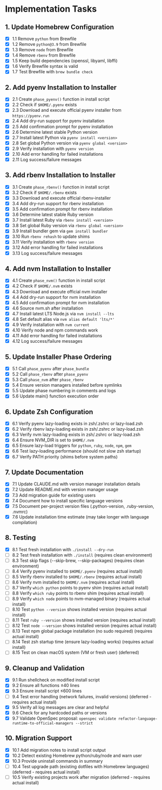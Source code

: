 # Implementation Tasks

## 1. Update Homebrew Configuration

- [x] 1.1 Remove `python` from Brewfile
- [x] 1.2 Remove `python@3.9` from Brewfile
- [x] 1.3 Remove `node` from Brewfile
- [x] 1.4 Remove `rbenv` from Brewfile
- [x] 1.5 Keep build dependencies (openssl, libyaml, libffi)
- [x] 1.6 Verify Brewfile syntax is valid
- [x] 1.7 Test Brewfile with `brew bundle check`

## 2. Add pyenv Installation to Installer

- [x] 2.1 Create `phase_pyenv()` function in install script
- [x] 2.2 Check if `$HOME/.pyenv` exists
- [x] 2.3 Download and execute official pyenv installer from `https://pyenv.run`
- [x] 2.4 Add dry-run support for pyenv installation
- [x] 2.5 Add confirmation prompt for pyenv installation
- [x] 2.6 Determine latest stable Python version
- [x] 2.7 Install latest Python via `pyenv install <version>`
- [x] 2.8 Set global Python version via `pyenv global <version>`
- [x] 2.9 Verify installation with `pyenv version`
- [x] 2.10 Add error handling for failed installations
- [x] 2.11 Log success/failure messages

## 3. Add rbenv Installation to Installer

- [x] 3.1 Create `phase_rbenv()` function in install script
- [x] 3.2 Check if `$HOME/.rbenv` exists
- [x] 3.3 Download and execute official rbenv-installer
- [x] 3.4 Add dry-run support for rbenv installation
- [x] 3.5 Add confirmation prompt for rbenv installation
- [x] 3.6 Determine latest stable Ruby version
- [x] 3.7 Install latest Ruby via `rbenv install <version>`
- [x] 3.8 Set global Ruby version via `rbenv global <version>`
- [x] 3.9 Install bundler gem via `gem install bundler`
- [x] 3.10 Run `rbenv rehash` to update shims
- [x] 3.11 Verify installation with `rbenv version`
- [x] 3.12 Add error handling for failed installations
- [x] 3.13 Log success/failure messages

## 4. Add nvm Installation to Installer

- [x] 4.1 Create `phase_nvm()` function in install script
- [x] 4.2 Check if `$HOME/.nvm` exists
- [x] 4.3 Download and execute official nvm installer
- [x] 4.4 Add dry-run support for nvm installation
- [x] 4.5 Add confirmation prompt for nvm installation
- [x] 4.6 Source nvm.sh after installation
- [x] 4.7 Install latest LTS Node.js via `nvm install --lts`
- [x] 4.8 Set default alias via `nvm alias default 'lts/*'`
- [x] 4.9 Verify installation with `nvm current`
- [x] 4.10 Verify node and npm commands work
- [x] 4.11 Add error handling for failed installations
- [x] 4.12 Log success/failure messages

## 5. Update Installer Phase Ordering

- [x] 5.1 Call `phase_pyenv` after `phase_bundle`
- [x] 5.2 Call `phase_rbenv` after `phase_pyenv`
- [x] 5.3 Call `phase_nvm` after `phase_rbenv`
- [x] 5.4 Ensure version managers installed before symlinks
- [x] 5.5 Update phase numbering in comments and logs
- [x] 5.6 Update main() function execution order

## 6. Update Zsh Configuration

- [x] 6.1 Verify pyenv lazy-loading exists in zsh/.zshrc or lazy-load.zsh
- [x] 6.2 Verify rbenv lazy-loading exists in zsh/.zshrc or lazy-load.zsh
- [x] 6.3 Verify nvm lazy-loading exists in zsh/.zshrc or lazy-load.zsh
- [x] 6.4 Ensure NVM_DIR is set to `$HOME/.nvm`
- [x] 6.5 Ensure lazy-load triggers for `python`, `ruby`, `node`, `npm`, `gem`
- [x] 6.6 Test lazy-loading performance (should not slow zsh startup)
- [x] 6.7 Verify PATH priority (shims before system paths)

## 7. Update Documentation

- [x] 7.1 Update CLAUDE.md with version manager installation details
- [x] 7.2 Update README.md with version manager usage
- [x] 7.3 Add migration guide for existing users
- [x] 7.4 Document how to install specific language versions
- [x] 7.5 Document per-project version files (.python-version, .ruby-version, .nvmrc)
- [x] 7.6 Update installation time estimate (may take longer with language compilation)

## 8. Testing

- [x] 8.1 Test fresh installation with `./install --dry-run`
- [ ] 8.2 Test fresh installation with `./install` (requires clean environment)
- [ ] 8.3 Test skip flags (--skip-brew, --skip-packages) (requires clean environment)
- [ ] 8.4 Verify pyenv installed to `$HOME/.pyenv` (requires actual install)
- [ ] 8.5 Verify rbenv installed to `$HOME/.rbenv` (requires actual install)
- [ ] 8.6 Verify nvm installed to `$HOME/.nvm` (requires actual install)
- [ ] 8.7 Verify `which python` points to pyenv shim (requires actual install)
- [ ] 8.8 Verify `which ruby` points to rbenv shim (requires actual install)
- [ ] 8.9 Verify `which node` points to nvm-managed binary (requires actual install)
- [ ] 8.10 Test `python --version` shows installed version (requires actual install)
- [ ] 8.11 Test `ruby --version` shows installed version (requires actual install)
- [ ] 8.12 Test `node --version` shows installed version (requires actual install)
- [ ] 8.13 Test npm global package installation (no sudo required) (requires actual install)
- [ ] 8.14 Test zsh startup time (ensure lazy-loading works) (requires actual install)
- [ ] 8.15 Test on clean macOS system (VM or fresh user) (deferred)

## 9. Cleanup and Validation

- [x] 9.1 Run shellcheck on modified install script
- [x] 9.2 Ensure all functions ≤40 lines
- [x] 9.3 Ensure install script ≤600 lines
- [ ] 9.4 Test error handling (network failures, invalid versions) (deferred - requires actual install)
- [x] 9.5 Verify all log messages are clear and helpful
- [x] 9.6 Check for any hardcoded paths or versions
- [x] 9.7 Validate OpenSpec proposal: `openspec validate refactor-language-runtime-to-official-managers --strict`

## 10. Migration Support

- [x] 10.1 Add migration notes to install script output
- [x] 10.2 Detect existing Homebrew python/ruby/node and warn user
- [x] 10.3 Provide uninstall commands in summary
- [ ] 10.4 Test upgrade path (existing dotfiles with Homebrew languages) (deferred - requires actual install)
- [ ] 10.5 Verify existing projects work after migration (deferred - requires actual install)
